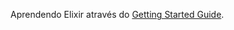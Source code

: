 Aprendendo Elixir através do [Getting Started Guide](https://elixir-lang.org/getting-started/introduction.html).
